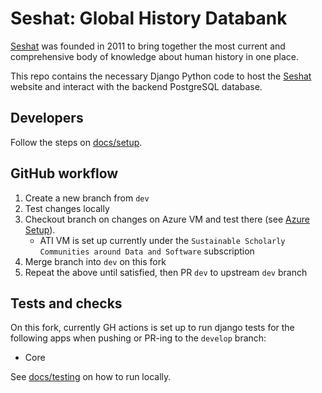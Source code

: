 # Seshat: Global History Databank

[Seshat](http://seshat-db.com/) was founded in 2011 to bring together the most current and comprehensive body of knowledge about human history in one place.

This repo contains the necessary Django Python code to host the [Seshat](http://seshat-db.com/) website and interact with the backend PostgreSQL database.

## Developers

Follow the steps on [docs/setup](docs/setup.md).

## GitHub workflow

1. Create a new branch from `dev`
2. Test changes locally
3. Checkout branch on changes on Azure VM and test there (see [Azure Setup](docs/setup.md#azure-setup)).
    - ATI VM is set up currently under the `Sustainable Scholarly Communities around Data and Software` subscription
4. Merge branch into `dev` on this fork
5. Repeat the above until satisfied, then PR `dev` to upstream `dev` branch

## Tests and checks

On this fork, currently GH actions is set up to run django tests for the following apps when pushing or PR-ing to the `develop` branch:
- Core

See [docs/testing](docs/testing.md) on how to run locally.